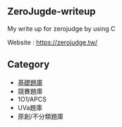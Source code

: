 ## ZeroJugde-writeup
My write up for zerojudge by using C

Website : https://zerojudge.tw/

## Category
  * [基礎題庫](基礎題庫)
  * 競賽題庫
  * 1O1/APCS
  * UVa題庫
  * 原創/不分類題庫
